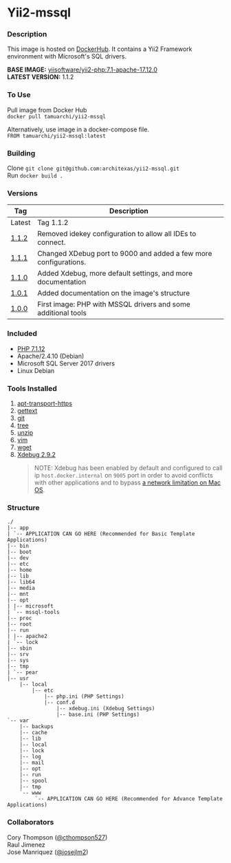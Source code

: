 # Yii2-mssql

### Description

This image is hosted on [DockerHub](https://hub.docker.com/r/tamuarchi/yii2-mssql/). It contains a Yii2 Framework
environment with Microsoft's SQL drivers.

**BASE IMAGE:** [yiisoftware/yii2-php:7.1-apache-17.12.0](https://github.com/yiisoft/yii2-docker)  
**LATEST VERSION:** 1.1.2

### To Use

Pull image from Docker Hub  
`docker pull tamuarchi/yii2-mssql`

Alternatively, use image in a docker-compose file.  
`FROM tamuarchi/yii2-mssql:latest`

### Building

Clone `git clone git@github.com:architexas/yii2-mssql.git`  
Run `docker build .`

### Versions

| Tag                                                                  | Description                                                      |
| -------------------------------------------------------------------- | ---------------------------------------------------------------- |
| Latest                                                               | Tag 1.1.2                                                        |
| [1.1.2](https://github.com/architexas/yii2-mssql/releases/tag/1.1.2) | Removed idekey configuration to allow all IDEs to connect.       |
| [1.1.1](https://github.com/architexas/yii2-mssql/releases/tag/1.1.1) | Changed XDebug port to 9000 and added a few more configurations. |
| [1.1.0](https://github.com/architexas/yii2-mssql/releases/tag/1.1.0) | Added Xdebug, more default settings, and more documentation      |
| [1.0.1](https://github.com/architexas/yii2-mssql/releases/tag/1.0.1) | Added documentation on the image's structure                     |
| [1.0.0](https://github.com/architexas/yii2-mssql/releases/tag/1.0.0) | First image: PHP with MSSQL drivers and some additional tools    |

### Included

- [PHP 7.1.12](http://php.net/index.php#id2018-10-11-3)
- Apache/2.4.10 (Debian)
- Microsoft SQL Server 2017 drivers
- Linux Debian

### Tools Installed

1. [apt-transport-https](http://manpages.ubuntu.com/manpages/bionic/man1/apt-transport-https.1.html)
2. [gettext](http://manpages.ubuntu.com/manpages/xenial/en/man1/gettext.1.html)
3. [git](http://manpages.ubuntu.com/manpages/xenial/en/man1/git.1.html)
4. [tree](http://manpages.ubuntu.com/manpages/xenial/en/man1/tree.1.html)
5. [unzip](http://manpages.ubuntu.com/manpages/xenial/en/man1/unzip.1.html)
6. [vim](http://manpages.ubuntu.com/manpages/xenial/en/man1/vim.1.html)
7. [wget](http://manpages.ubuntu.com/manpages/xenial/en/man1/wget.1.html)
8. [Xdebug 2.9.2](https://xdebug.org/docs/install)
    > NOTE: Xdebug has been enabled by default and configured to call ip `host.docker.internal` on `9005` port in order
    to avoid conflicts with other applications and to bypass [a network limitation on Mac OS](https://docs.docker.com/docker-for-mac/networking/#port-mapping).     

### Structure

```
./
|-- app
| `-- APPLICATION CAN GO HERE (Recommended for Basic Template Applications)
|-- bin
|-- boot
|-- dev
|-- etc
|-- home
|-- lib
|-- lib64
|-- media
|-- mnt
|-- opt
| |-- microsoft
| `-- mssql-tools
|-- proc
|-- root
|-- run
| |-- apache2
| `-- lock
|-- sbin
|-- srv
|-- sys
|-- tmp
| `-- pear
|-- usr
    |-- local
        |-- etc
            |-- php.ini (PHP Settings)
            |-- conf.d
                |-- xdebug.ini (Xdebug Settings)
                |-- base.ini (PHP Settings)
`-- var
    |-- backups
    |-- cache
    |-- lib
    |-- local
    |-- lock
    |-- log
    |-- mail
    |-- opt
    |-- run
    |-- spool
    |-- tmp
    `-- www
         `-- APPLICATION CAN GO HERE (Recommended for Advance Template Applications)
```

### Collaborators

Cory Thompson ([@cthompson527](https://github.com/cthompson527))  
Raul Jimenez  
Jose Manriquez ([@josejlm2](https://github.com/josejlm2))
